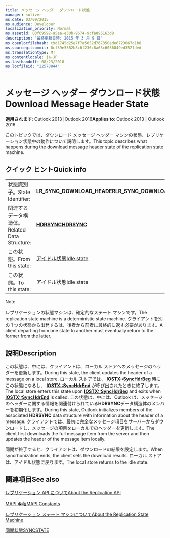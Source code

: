 ```yaml
---
title: メッセージ ヘッダー ダウンロード状態
manager: soliver
ms.date: 03/09/2015
ms.audience: Developer
localization_priority: Normal
ms.assetid: 03f69592-a5ea-e30b-9674-9cfa895163d8
description: '最終更新日時: 2015 年 3 月 9 日'
ms.openlocfilehash: c9d1745d25e7f7a5052d767350ade6723067d1b8
ms.sourcegitcommit: 0cf39e5382b8c6f236c8a63c6036849ed3527ded
ms.translationtype: MT
ms.contentlocale: ja-JP
ms.lasthandoff: 08/23/2018
ms.locfileid: "22578844"
---
```

# <a name="download-message-header-state"></a><span data-ttu-id="97512-103">メッセージ ヘッダー ダウンロード状態</span><span class="sxs-lookup"><span data-stu-id="97512-103">Download Message Header State</span></span>

  
  
<span data-ttu-id="97512-104">**適用されます**: Outlook 2013 |Outlook 2016</span><span class="sxs-lookup"><span data-stu-id="97512-104">**Applies to**: Outlook 2013 | Outlook 2016</span></span> 
  
 <span data-ttu-id="97512-105">このトピックでは、ダウンロード メッセージ ヘッダー マシンの状態、レプリケーション状態中の動作について説明します。</span><span class="sxs-lookup"><span data-stu-id="97512-105">This topic describes what happens during the download message header state of the replication state machine.</span></span> 
  
## <a name="quick-info"></a><span data-ttu-id="97512-106">クイック ヒント</span><span class="sxs-lookup"><span data-stu-id="97512-106">Quick info</span></span>

|||
|:-----|:-----|
|<span data-ttu-id="97512-107">状態識別子。</span><span class="sxs-lookup"><span data-stu-id="97512-107">State Identifier:</span></span>  <br/> |<span data-ttu-id="97512-108">**LR_SYNC_DOWNLOAD_HEADER**</span><span class="sxs-lookup"><span data-stu-id="97512-108">**LR_SYNC_DOWNLOAD_HEADER**</span></span> <br/> |
|<span data-ttu-id="97512-109">関連するデータ構造体。</span><span class="sxs-lookup"><span data-stu-id="97512-109">Related Data Structure:</span></span>  <br/> |<span data-ttu-id="97512-110">**[HDRSYNC](hdrsync.md)**</span><span class="sxs-lookup"><span data-stu-id="97512-110">**[HDRSYNC](hdrsync.md)**</span></span> <br/> |
|<span data-ttu-id="97512-111">この状態。</span><span class="sxs-lookup"><span data-stu-id="97512-111">From this state:</span></span>  <br/> |[<span data-ttu-id="97512-112">アイドル状態</span><span class="sxs-lookup"><span data-stu-id="97512-112">Idle state</span></span>](idle-state.md) <br/> |
|<span data-ttu-id="97512-113">この状態。</span><span class="sxs-lookup"><span data-stu-id="97512-113">To this state:</span></span>  <br/> |<span data-ttu-id="97512-114">アイドル状態</span><span class="sxs-lookup"><span data-stu-id="97512-114">Idle state</span></span>  <br/> |
   
> [!NOTE]
> <span data-ttu-id="97512-115">レプリケーションの状態マシンは、確定的なステート マシンです。</span><span class="sxs-lookup"><span data-stu-id="97512-115">The replication state machine is a deterministic state machine.</span></span> <span data-ttu-id="97512-116">クライアントを別の 1 つの状態から出発するは、後者から前者に最終的に返す必要があります。</span><span class="sxs-lookup"><span data-stu-id="97512-116">A client departing from one state to another must eventually return to the former from the latter.</span></span> 
  
## <a name="description"></a><span data-ttu-id="97512-117">説明</span><span class="sxs-lookup"><span data-stu-id="97512-117">Description</span></span>

<span data-ttu-id="97512-118">この状態は、中には、クライアントは、ローカル ストアへのメッセージのヘッダーを更新します。</span><span class="sxs-lookup"><span data-stu-id="97512-118">During this state, the client updates the header of a message on a local store.</span></span> <span data-ttu-id="97512-119">ローカル ストアでは、 **[IOSTX::SyncHdrBeg](iostx-synchdrbeg.md)** 時にこの状態になるし、 **[IOSTX::SyncHdrEnd](iostx-synchdrend.md)** が呼び出されたときに終了します。</span><span class="sxs-lookup"><span data-stu-id="97512-119">The local store enters this state upon **[IOSTX::SyncHdrBeg](iostx-synchdrbeg.md)** and exits when **[IOSTX::SyncHdrEnd](iostx-synchdrend.md)** is called.</span></span> <span data-ttu-id="97512-120">この状態は、中には、Outlook は、メッセージのヘッダーに関する情報を関連付けられている**HDRSYNC**データ構造体のメンバーを初期化します。</span><span class="sxs-lookup"><span data-stu-id="97512-120">During this state, Outlook initializes members of the associated **HDRSYNC** data structure with information about the header of a message.</span></span> <span data-ttu-id="97512-121">クライアントでは、最初に完全なメッセージ項目をサーバーからダウンロードし、メッセージの項目をローカルでのヘッダーを更新します。</span><span class="sxs-lookup"><span data-stu-id="97512-121">The client first downloads the full message item from the server and then updates the header of the message item locally.</span></span> 
  
<span data-ttu-id="97512-122">同期が終了すると、クライアントは、ダウンロードの結果を設定します。</span><span class="sxs-lookup"><span data-stu-id="97512-122">When syncrhonization ends, the client sets the download results.</span></span> <span data-ttu-id="97512-123">ローカル ストアは、アイドル状態に戻ります。</span><span class="sxs-lookup"><span data-stu-id="97512-123">The local store returns to the idle state.</span></span>
  
## <a name="see-also"></a><span data-ttu-id="97512-124">関連項目</span><span class="sxs-lookup"><span data-stu-id="97512-124">See also</span></span>



[<span data-ttu-id="97512-125">レプリケーション API について</span><span class="sxs-lookup"><span data-stu-id="97512-125">About the Replication API</span></span>](about-the-replication-api.md)
  
[<span data-ttu-id="97512-126">MAPI �萔</span><span class="sxs-lookup"><span data-stu-id="97512-126">MAPI Constants</span></span>](mapi-constants.md)
  
[<span data-ttu-id="97512-127">レプリケーション ステート マシンについて</span><span class="sxs-lookup"><span data-stu-id="97512-127">About the Replication State Machine</span></span>](about-the-replication-state-machine.md)
  
[<span data-ttu-id="97512-128">同期状態</span><span class="sxs-lookup"><span data-stu-id="97512-128">SYNCSTATE</span></span>](syncstate.md)

